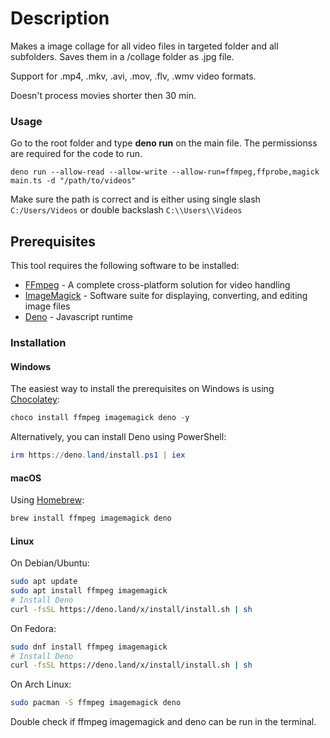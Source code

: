 # Description
Makes a image collage for all video files in targeted folder and all subfolders. Saves them in a /collage folder as .jpg file.

Support for .mp4, .mkv, .avi, .mov, .flv, .wmv video formats.

Doesn't process movies shorter then 30 min.
### Usage
Go to the root folder and type **deno run** on the main file. The permissionss are required for the code to run. 

```
deno run --allow-read --allow-write --allow-run=ffmpeg,ffprobe,magick main.ts -d "/path/to/videos"
```

Make sure the path is correct and is either using single slash `C:/Users/Videos` or double backslash `C:\\Users\\Videos`
## Prerequisites

This tool requires the following software to be installed:

- [FFmpeg](https://ffmpeg.org/) - A complete cross-platform solution for video handling
- [ImageMagick](https://imagemagick.org/) - Software suite for displaying, converting, and editing image files
- [Deno](https://docs.deno.com/runtime/getting_started/installation/) - Javascript runtime

### Installation

#### Windows
The easiest way to install the prerequisites on Windows is using [Chocolatey](https://chocolatey.org/):

```powershell
choco install ffmpeg imagemagick deno -y 
```

Alternatively, you can install Deno using PowerShell:
```powershell
irm https://deno.land/install.ps1 | iex
```

#### macOS
Using [Homebrew](https://brew.sh/):

```bash
brew install ffmpeg imagemagick deno
```

#### Linux
On Debian/Ubuntu:

```bash
sudo apt update
sudo apt install ffmpeg imagemagick
# Install Deno
curl -fsSL https://deno.land/x/install/install.sh | sh
```

On Fedora:

```bash
sudo dnf install ffmpeg imagemagick
# Install Deno
curl -fsSL https://deno.land/x/install/install.sh | sh
```

On Arch Linux:

```bash
sudo pacman -S ffmpeg imagemagick deno
```

Double check if ffmpeg imagemagick and deno can be run in the terminal.
